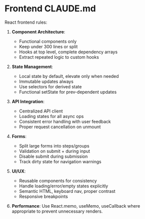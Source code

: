 # Frontend CLAUDE.md

React frontend rules:

1. **Component Architecture**:
   - Functional components only
   - Keep under 300 lines or split
   - Hooks at top level, complete dependency arrays
   - Extract repeated logic to custom hooks

2. **State Management**:
   - Local state by default, elevate only when needed
   - Immutable updates always
   - Use selectors for derived state
   - Functional setState for prev-dependent updates

3. **API Integration**:
   - Centralized API client
   - Loading states for all async ops
   - Consistent error handling with user feedback
   - Proper request cancellation on unmount

4. **Forms**:
   - Split large forms into steps/groups
   - Validation on submit + during input
   - Disable submit during submission
   - Track dirty state for navigation warnings

5. **UI/UX**:
   - Reusable components for consistency
   - Handle loading/error/empty states explicitly
   - Semantic HTML, keyboard nav, proper contrast
   - Responsive breakpoints

6. **Performance**: Use React.memo, useMemo, useCallback where appropriate to prevent unnecessary renders.